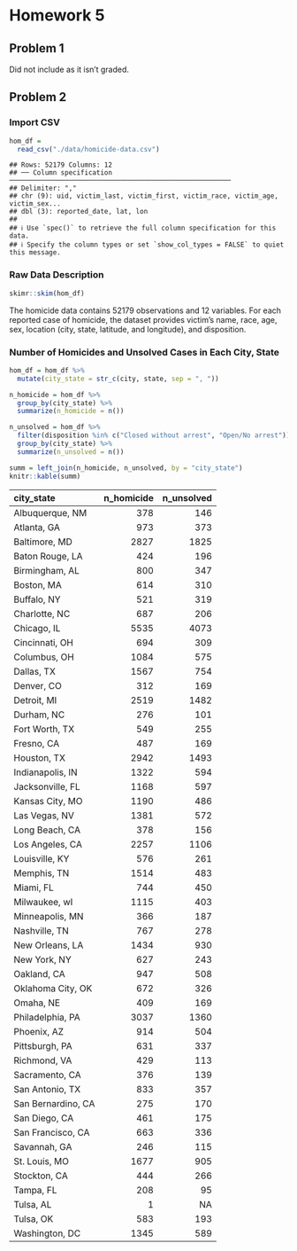 Homework 5
================

## Problem 1

Did not include as it isn’t graded.

## Problem 2

### Import CSV

``` r
hom_df =
  read_csv("./data/homicide-data.csv")
```

    ## Rows: 52179 Columns: 12
    ## ── Column specification ────────────────────────────────────────────────────────
    ## Delimiter: ","
    ## chr (9): uid, victim_last, victim_first, victim_race, victim_age, victim_sex...
    ## dbl (3): reported_date, lat, lon
    ## 
    ## ℹ Use `spec()` to retrieve the full column specification for this data.
    ## ℹ Specify the column types or set `show_col_types = FALSE` to quiet this message.

### Raw Data Description

``` r
skimr::skim(hom_df)
```

The homicide data contains 52179 observations and 12 variables. For each
reported case of homicide, the dataset provides victim’s name, race,
age, sex, location (city, state, latitude, and longitude), and
disposition.

### Number of Homicides and Unsolved Cases in Each City, State

``` r
hom_df = hom_df %>% 
  mutate(city_state = str_c(city, state, sep = ", "))

n_homicide = hom_df %>% 
  group_by(city_state) %>% 
  summarize(n_homicide = n())

n_unsolved = hom_df %>% 
  filter(disposition %in% c("Closed without arrest", "Open/No arrest")) %>% 
  group_by(city_state) %>% 
  summarize(n_unsolved = n())

summ = left_join(n_homicide, n_unsolved, by = "city_state") 
knitr::kable(summ)
```

| city_state         | n_homicide | n_unsolved |
|:-------------------|-----------:|-----------:|
| Albuquerque, NM    |        378 |        146 |
| Atlanta, GA        |        973 |        373 |
| Baltimore, MD      |       2827 |       1825 |
| Baton Rouge, LA    |        424 |        196 |
| Birmingham, AL     |        800 |        347 |
| Boston, MA         |        614 |        310 |
| Buffalo, NY        |        521 |        319 |
| Charlotte, NC      |        687 |        206 |
| Chicago, IL        |       5535 |       4073 |
| Cincinnati, OH     |        694 |        309 |
| Columbus, OH       |       1084 |        575 |
| Dallas, TX         |       1567 |        754 |
| Denver, CO         |        312 |        169 |
| Detroit, MI        |       2519 |       1482 |
| Durham, NC         |        276 |        101 |
| Fort Worth, TX     |        549 |        255 |
| Fresno, CA         |        487 |        169 |
| Houston, TX        |       2942 |       1493 |
| Indianapolis, IN   |       1322 |        594 |
| Jacksonville, FL   |       1168 |        597 |
| Kansas City, MO    |       1190 |        486 |
| Las Vegas, NV      |       1381 |        572 |
| Long Beach, CA     |        378 |        156 |
| Los Angeles, CA    |       2257 |       1106 |
| Louisville, KY     |        576 |        261 |
| Memphis, TN        |       1514 |        483 |
| Miami, FL          |        744 |        450 |
| Milwaukee, wI      |       1115 |        403 |
| Minneapolis, MN    |        366 |        187 |
| Nashville, TN      |        767 |        278 |
| New Orleans, LA    |       1434 |        930 |
| New York, NY       |        627 |        243 |
| Oakland, CA        |        947 |        508 |
| Oklahoma City, OK  |        672 |        326 |
| Omaha, NE          |        409 |        169 |
| Philadelphia, PA   |       3037 |       1360 |
| Phoenix, AZ        |        914 |        504 |
| Pittsburgh, PA     |        631 |        337 |
| Richmond, VA       |        429 |        113 |
| Sacramento, CA     |        376 |        139 |
| San Antonio, TX    |        833 |        357 |
| San Bernardino, CA |        275 |        170 |
| San Diego, CA      |        461 |        175 |
| San Francisco, CA  |        663 |        336 |
| Savannah, GA       |        246 |        115 |
| St. Louis, MO      |       1677 |        905 |
| Stockton, CA       |        444 |        266 |
| Tampa, FL          |        208 |         95 |
| Tulsa, AL          |          1 |         NA |
| Tulsa, OK          |        583 |        193 |
| Washington, DC     |       1345 |        589 |
